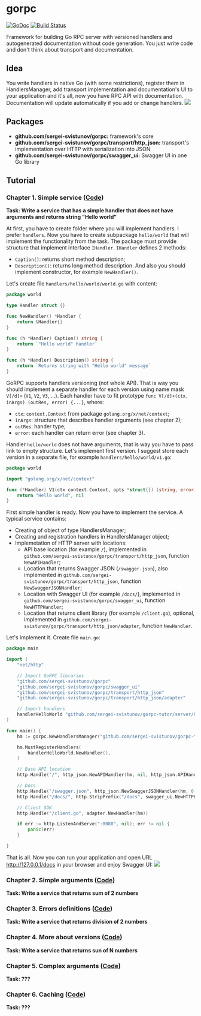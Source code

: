 # gorpc

[![GoDoc](https://godoc.org/github.com/sergei-svistunov/gorpc?status.svg)](https://godoc.org/github.com/sergei-svistunov/gorpc/)
[![Build Status](https://travis-ci.org/sergei-svistunov/gorpc.svg?branch=master)](https://travis-ci.org/sergei-svistunov/gorpc)

Framework for building Go RPC server with versioned handlers and autogenerated documentation without code generation. You just write code and don't think about transport and documentation.

## Idea
You write handlers in native Go (with some restrictions), register them in HandlersManager, add transport implementation and documentation's UI to your application and it's all, now you have RPC API with documentation. Documentation will update automatically if you add or change handlers.
<img src="https://img-fotki.yandex.ru/get/65759/35275402.0/0_b8477_d246ea38_orig">

## Packages
 * **github.com/sergei-svistunov/gorpc:** framework's core
 * **github.com/sergei-svistunov/gorpc/transport/http_json:** transport's implementation over HTTP with serialization into JSON
 * **github.com/sergei-svistunov/gorpc/swagger_ui:** Swagger UI in one Go library

## Tutorial
### Chapter 1. Simple service ([Code](https://github.com/sergei-svistunov/gorpc-tutor/tree/chapter-1))
**Task: Write a service that has a simple handler that does not have arguments and returns string "Hello world"**

At first, you have to create folder where you will implement handlers. I prefer `handlers`. Now you have to create subpackage `hello/world` that will implement the functionality from the task. The package must provide structure that implement interface `IHandler`. `IHandler` defines 2 methods:
 * `Caption()`: returns short method description;
 * `Description()`: returns long method description.
And also you should implement constructor, for example `NewHandler()`.
  
Let's create file `handlers/hello/world/world.go` with content:
```go
package world

type Handler struct {}

func NewHandler() *Handler {
	return &Handler{}
}

func (h *Handler) Caption() string {
	return `"Hello world" handler`
}

func (h *Handler) Description() string {
	return `Returns string with "Hello world" message`
}
```

GoRPС supports handlers versioning (not whole API). That is way you should implement a separate handler for each version using name mask `V[/d]+` (`V1`, `V2`, `V3`, ...). Each handler have to fit prototype `func V[/d]+(ctx, inArgs) (outRes, error) {...}`, where:
 * `ctx`: `context.Context` from package `golang.org/x/net/context`;
 * `inArgs`: structure that describes handler arguments (see chapter 2);
 * `outRes`: hander type;
 * `error`: each handler can return error (see chapter 3).

Handler `hello/world` does not have arguments, that is way you have to pass link to empty structure. Let's implement first version. I suggest store each version in a separate file, for example `handlers/hello/world/v1.go`:
```go
package world

import "golang.org/x/net/context"

func (*Handler) V1(ctx context.Context, opts *struct{}) (string, error) {
	return "Hello world", nil
}
```

First simple handler is ready. Now you have to implement the service. A typical service contains:
 * Creating of object of type HandlersManager;
 * Creating and registration handlers in HandlersManager object;
 * Implemetation of HTTP server with locations:
   * API base location (for example `/`), implemented in `github.com/sergei-svistunov/gorpc/transport/http_json`, function `NewAPIHandler`;
   * Location that returns Swagger JSON (`/swagger.json`), also implemented in `github.com/sergei-svistunov/gorpc/transport/http_json`, function `NewSwaggerJSONHandler`;
   * Location with Swagger UI (for example `/docs/`), implemented in `github.com/sergei-svistunov/gorpc/swagger_ui`, function `NewHTTPHandler`;
   * Location that returns client library (for example `/client.go`), optional, implemented in `github.com/sergei-svistunov/gorpc/transport/http_json/adapter`, function `NewHandler`.

Let's implement it. Create file `main.go`:
```go
package main

import (
	"net/http"

	// Import GoRPC libraries
	"github.com/sergei-svistunov/gorpc"
	"github.com/sergei-svistunov/gorpc/swagger_ui"
	"github.com/sergei-svistunov/gorpc/transport/http_json"
	"github.com/sergei-svistunov/gorpc/transport/http_json/adapter"

	// Import handlers
	handlerHelloWorld "github.com/sergei-svistunov/gorpc-tutor/server/handlers/hello/world"
)

func main() {
	hm := gorpc.NewHandlersManager("github.com/sergei-svistunov/gorpc-tutor/server/handlers", gorpc.HandlersManagerCallbacks{})

	hm.MustRegisterHandlers(
		handlerHelloWorld.NewHandler(),
	)

	// Base API location
	http.Handle("/", http_json.NewAPIHandler(hm, nil, http_json.APIHandlerCallbacks{}))

	// Docs
	http.Handle("/swagger.json", http_json.NewSwaggerJSONHandler(hm, 0, http_json.SwaggerJSONCallbacks{}))
	http.Handle("/docs/", http.StripPrefix("/docs", swagger_ui.NewHTTPHandler()))

	// Client SDK
	http.Handle("/client.go", adapter.NewHandler(hm))

	if err := http.ListenAndServe(":8080", nil); err != nil {
		panic(err)
	}

}
```

That is all. Now you can run your application and open URL http://127.0.0.1/docs in your browser and enjoy Swagger UI:
<img src="https://img-fotki.yandex.ru/get/65488/35275402.0/0_b85fc_39a150be_orig">

### Chapter 2. Simple arguments ([Code](https://github.com/sergei-svistunov/gorpc-tutor/tree/chapter-2))
**Task: Write a service that returns sum of 2 numbers**

### Chapter 3. Errors definitions ([Code](https://github.com/sergei-svistunov/gorpc-tutor/tree/chapter-3))
**Task: Write a service that returns division of 2 numbers**

### Chapter 4. More about versions ([Code](https://github.com/sergei-svistunov/gorpc-tutor/tree/chapter-4))
**Task: Write a service that returns sun of N numbers**

### Chapter 5. Complex arguments ([Code](https://github.com/sergei-svistunov/gorpc-tutor/tree/chapter-5))
**Task: ???**

### Chapter 6. Сaching ([Code](https://github.com/sergei-svistunov/gorpc-tutor/tree/chapter-6))
**Task: ???**

